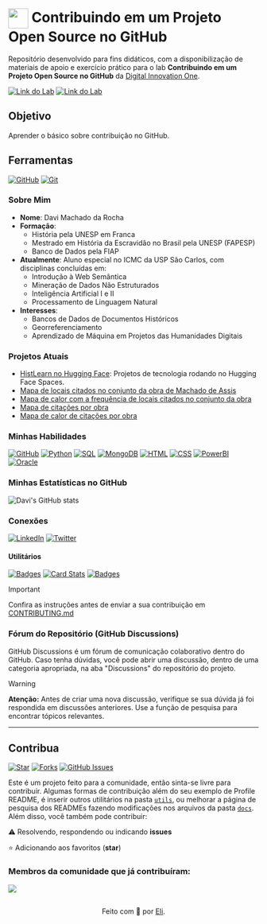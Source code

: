 <h1>
    <a href="https://www.dio.me/">
    <img align="center" width="40px" src="https://hermes.digitalinnovation.one/assets/diome/logo-minimized.png"></a>
    <span> Contribuindo em um Projeto Open Source no GitHub</span>
</h1>

Repositório desenvolvido para fins didáticos, com a disponibilização de materiais de apoio e exercício prático para o lab **Contribuindo em um Projeto Open Source no GitHub** da [Digital Innovation One](https://www.dio.me/).

[![Link do Lab](https://img.shields.io/badge/▶-000?style=for-the-badge&logo=movie&logoColor=E94D5F)](https://web.dio.me/lab/desafio-de-projeto-contribuindo-em-um-projeto-open-source-no-github/learning/913f26fd-1018-4643-b59a-6356ea77dc2e)
[![Link do Lab](https://img.shields.io/badge/Acesse%20o%20Lab%20na%20Plataforma-E94D5F?style=for-the-badge)](https://web.dio.me/lab/desafio-de-projeto-contribuindo-em-um-projeto-open-source-no-github/learning/913f26fd-1018-4643-b59a-6356ea77dc2e)

## Objetivo
Aprender o básico sobre contribuição no GitHub.

## Ferramentas
[![GitHub](https://img.shields.io/badge/GitHub-000?style=for-the-badge&logo=github&logoColor=30A3DC)](https://docs.github.com/)
[![Git](https://img.shields.io/badge/Git-000?style=for-the-badge&logo=git&logoColor=E94D5F)](https://git-scm.com/doc)

### Sobre Mim
- **Nome**: Davi Machado da Rocha
- **Formação**: 
  - História pela UNESP em Franca
  - Mestrado em História da Escravidão no Brasil pela UNESP (FAPESP)
  - Banco de Dados pela FIAP
- **Atualmente**: Aluno especial no ICMC da USP São Carlos, com disciplinas concluídas em:
  - Introdução à Web Semântica
  - Mineração de Dados Não Estruturados
  - Inteligência Artificial I e II
  - Processamento de Linguagem Natural
- **Interesses**: 
  - Bancos de Dados de Documentos Históricos
  - Georreferenciamento
  - Aprendizado de Máquina em Projetos das Humanidades Digitais

### Projetos Atuais
- [HistLearn no Hugging Face](https://huggingface.co/histlearn): Projetos de tecnologia rodando no Hugging Face Spaces.
- [Mapa de locais citados no conjunto da obra de Machado de Assis](https://glistening-creponne-55fbb0.netlify.app/)
- [Mapa de calor com a frequência de locais citados no conjunto da obra](https://sprightly-heliotrope-a6037e.netlify.app/)
- [Mapa de citações por obra](https://lively-lolly-e332aa.netlify.app/)
- [Mapa de calor de citações por obra](https://frolicking-blancmange-bdfba9.netlify.app/)

### Minhas Habilidades
[![GitHub](https://img.shields.io/badge/GitHub-000?style=for-the-badge&logo=github&logoColor=30A3DC)](https://github.com/)
[![Python](https://img.shields.io/badge/Python-FFD43B?style=for-the-badge&logo=python&logoColor=blue)](https://www.python.org/)
[![SQL](https://img.shields.io/badge/SQL-000?style=for-the-badge&logo=postgresql&logoColor=blue)](https://www.postgresql.org/)
[![MongoDB](https://img.shields.io/badge/MongoDB-000?style=for-the-badge&logo=mongodb&logoColor=green)](https://www.mongodb.com/)
[![HTML](https://img.shields.io/badge/HTML-000?style=for-the-badge&logo=html5&logoColor=orange)](https://developer.mozilla.org/en-US/docs/Web/HTML)
[![CSS](https://img.shields.io/badge/CSS-000?style=for-the-badge&logo=css3&logoColor=blue)](https://developer.mozilla.org/en-US/docs/Web/CSS)
[![PowerBI](https://img.shields.io/badge/PowerBI-000?style=for-the-badge&logo=powerbi&logoColor=yellow)](https://powerbi.microsoft.com/)
[![Oracle](https://img.shields.io/badge/Oracle-000?style=for-the-badge&logo=oracle&logoColor=red)](https://www.oracle.com/database/)

### Minhas Estatísticas no GitHub
![Davi's GitHub stats](https://github-readme-stats.vercel.app/api?username=davi-machado&show_icons=true&theme=radical)

### Conexões
[![LinkedIn](https://img.shields.io/badge/LinkedIn-000?style=for-the-badge&logo=linkedin&logoColor=30A3DC)](https://www.linkedin.com/in/davi-bases)
[![Twitter](https://img.shields.io/badge/Twitter-000?style=for-the-badge&logo=twitter&logoColor=30A3DC)](https://twitter.com/rochadavi)

#### Utilitários

[![Badges](https://img.shields.io/badge/Badges-30A3DC?style=for-the-badge)](https://github.com/digitalinnovationone/dio-lab-open-source/blob/main/utils/badges/badges.md)
[![Card Stats](https://img.shields.io/badge/Card%20Stats-E94D5F?style=for-the-badge)](https://github.com/digitalinnovationone/dio-lab-open-source/blob/main/utils/cards/github-stats.md)
[![Badges](https://img.shields.io/badge/Card%20Streak%20States-30A3DC?style=for-the-badge)](https://github.com/digitalinnovationone/dio-lab-open-source/blob/main/utils/cards/github-streak-stats.md)

> [!IMPORTANT]  
> Confira as instruções antes de enviar a sua contribuição em [CONTRIBUTING.md](https://github.com/digitalinnovationone/dio-lab-open-source/blob/main/CONTRIBUTING.md)

### Fórum do Repositório (GitHub Discussions)
GitHub Discussions é um fórum de comunicação colaborativo dentro do GitHub. Caso tenha dúvidas, você pode abrir uma discussão, dentro de uma categoria apropriada, na aba "Discussions" do repositório do projeto.

> [!WARNING]  
> **Atenção:** Antes de criar uma nova discussão, verifique se sua dúvida já foi respondida em discussões anteriores. Use a função de pesquisa para encontrar tópicos relevantes.

---

## Contribua
[![Star](https://img.shields.io/github/stars/digitalinnovationone/dio-lab-open-source?style=social)](https://github.com/digitalinnovationone/dio-lab-open-source/stargazers)
[![Forks](https://img.shields.io/github/forks/digitalinnovationone/dio-lab-open-source?style=social)](https://github.com/digitalinnovationone/dio-lab-open-source/forks)
[![GitHub Issues](https://img.shields.io/github/issues/digitalinnovationone/dio-lab-open-source?style=social)](https://github.com/digitalinnovationone/dio-lab-open-source/issues/)

 Este é um projeto feito para a comunidade, então sinta-se livre para contribuir. Algumas formas de contribuição além do seu exemplo de Profile README, é inserir outros utilitários na pasta [`utils`](https://github.com/digitalinnovationone/dio-lab-open-source/tree/main/utils), ou melhorar a página de pesquisa dos READMEs fazendo modificações nos arquivos da pasta [`docs`](https://github.com/digitalinnovationone/dio-lab-open-source/tree/main/docs). <br>
 Além disso, você também pode contribuir:
 
⚠️ Resolvendo, respondendo ou indicando **issues**

⭐ Adicionando aos favoritos (**star**)

### Membros da comunidade que já contribuíram:
<a href="https://github.com/digitalinnovationone/dio-lab-open-source/graphs/contributors">
  <img src="https://contrib.rocks/image?repo=digitalinnovationone/dio-lab-open-source"/>
</a>

##
<div align="center">Feito com 💙 por <a href="https://github.com/elidianaandrade">Eli</a>.</div>
